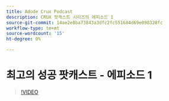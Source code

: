```yaml
---
title: Adode Crux Podcast
description: CRUX 팟캐스트 시리즈의 에피소드 1
source-git-commit: 14ae2e8ba73843a3dfc2fc551684d69e098328fc
workflow-type: tm+mt
source-wordcount: '15'
ht-degree: 0%

---
```


# 최고의 성공 팟캐스트 - 에피소드 1

>[!VIDEO](https://video.tv.adobe.com/v/3428393?quality=12learn=on)

